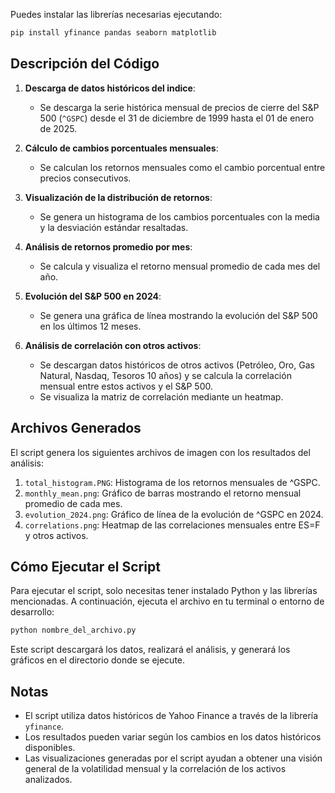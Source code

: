 Puedes instalar las librerías necesarias ejecutando:

```bash
pip install yfinance pandas seaborn matplotlib
```

## Descripción del Código

1. **Descarga de datos históricos del indice**:
   - Se descarga la serie histórica mensual de precios de cierre del S&P 500 (`^GSPC`) desde el 31 de diciembre de 1999 hasta el 01 de enero de 2025.

2. **Cálculo de cambios porcentuales mensuales**:
   - Se calculan los retornos mensuales como el cambio porcentual entre precios consecutivos.

3. **Visualización de la distribución de retornos**:
   - Se genera un histograma de los cambios porcentuales con la media y la desviación estándar resaltadas.

4. **Análisis de retornos promedio por mes**:
   - Se calcula y visualiza el retorno mensual promedio de cada mes del año.

5. **Evolución del S&P 500 en 2024**:
   - Se genera una gráfica de línea mostrando la evolución del S&P 500 en los últimos 12 meses.

6. **Análisis de correlación con otros activos**:
   - Se descargan datos históricos de otros activos (Petróleo, Oro, Gas Natural, Nasdaq, Tesoros 10 años) y se calcula la correlación mensual entre estos activos y el S&P 500.
   - Se visualiza la matriz de correlación mediante un heatmap.

## Archivos Generados

El script genera los siguientes archivos de imagen con los resultados del análisis:

1. `total_histogram.PNG`: Histograma de los retornos mensuales de ^GSPC.
2. `monthly_mean.png`: Gráfico de barras mostrando el retorno mensual promedio de cada mes.
3. `evolution_2024.png`: Gráfico de línea de la evolución de ^GSPC en 2024.
4. `correlations.png`: Heatmap de las correlaciones mensuales entre ES=F y otros activos.

## Cómo Ejecutar el Script

Para ejecutar el script, solo necesitas tener instalado Python y las librerías mencionadas. A continuación, ejecuta el archivo en tu terminal o entorno de desarrollo:

```bash
python nombre_del_archivo.py
```

Este script descargará los datos, realizará el análisis, y generará los gráficos en el directorio donde se ejecute.

## Notas

- El script utiliza datos históricos de Yahoo Finance a través de la librería `yfinance`.
- Los resultados pueden variar según los cambios en los datos históricos disponibles.
- Las visualizaciones generadas por el script ayudan a obtener una visión general de la volatilidad mensual y la correlación de los activos analizados.
